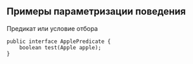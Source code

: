 ## Примеры параметризации поведения


Предикат или условие отбора

```
public interface ApplePredicate {
    boolean test(Apple apple);
}
```